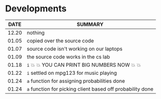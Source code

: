 # Developments

DATE | SUMMARY
--- | ---
12.20 | nothing
01.05 | copied over the source code
01.07 | source code isn't working on our laptops
01.09 | the source code works in the cs lab
01.18 | `i` :boom: :boom: YOU CAN PRINT BIG NUMBERS NOW :boom: :boom:  
01.22 | `i` settled on mpg123 for music playing
01.24 | `a` function for assigning probabilities done
01.24 | `a` function for picking client based off probability done
